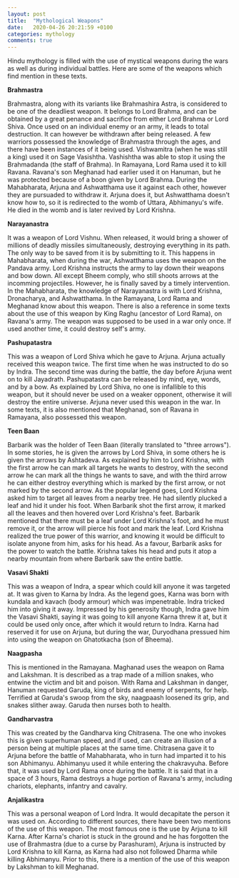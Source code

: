 ```yaml
---
layout: post
title:  "Mythological Weapons"
date:   2020-04-26 20:21:59 +0100
categories: mythology
comments: true
---
```


Hindu mythology is filled with the use of mystical weapons during the wars as well as during individual battles. Here are some of the weapons which find mention in these texts.

<b>Brahmastra</b>

Brahmastra, along with its variants like Brahmashira Astra, is considered to be one of the deadliest weapon. It belongs to Lord Brahma, and can be obtained by a great penance and sacrifice from either Lord Brahma or Lord Shiva. Once used on an individual enemy or an army, it leads to total destruction. It can however be withdrawn after being released. A few warriors possessed the knowledge of Brahmastra through the ages, and there have been instances of it being used. Vishwamitra (when he was still a king) used it on Sage Vasishtha. Vashishtha was able to stop it using the Brahmadanda (the staff of Brahma). In Ramayana, Lord Rama used it to kill Ravana. Ravana's son Meghanad had earlier used it on Hanuman, but he was protected because of a boon given by Lord Brahma. During the Mahabharata, Arjuna and Ashwatthama use it against each other, however they are pursuaded to withdraw it. Arjuna does it, but Ashwatthama doesn't know how to, so it is redirected to the womb of Uttara, Abhimanyu's wife. He died in the womb and is later revived by Lord Krishna.

<b>Narayanastra</b>

It was a weapon of Lord Vishnu. When released, it would bring a shower of millions of deadly missiles simultaneously, destroying everything in its path. The only way to be saved from it is by submitting to it. This happens in Mahabharata, when during the war, Ashwatthama uses the weapon on the Pandava army. Lord Krishna instructs the army to lay down their weapons and bow down. All except Bheem comply, who still shoots arrows at the incomming projectiles. However, he is finally saved by a timely intervention. In the Mahabharata, the knowledge of Narayanastra is with Lord Krishna, Dronacharya, and Ashwatthama. In the Ramayana, Lord Rama and Meghanad know about this weapon. There is also a reference in some texts about the use of this weapon by King Raghu (ancestor of Lord Rama), on Ravana's army. The weapon was supposed to be used in a war only once. If used another time, it could destroy self's army.

<b>Pashupatastra</b>

This was a weapon of Lord Shiva which he gave to Arjuna. Arjuna actually received this weapon twice. The first time when he was instructed to do so by Indra. The second time was during the battle, the day before Arjuna went on to kill Jayadrath. Pashupatastra can be released by mind, eye, words, and by a bow. As explained by Lord Shiva, no one is infallible to this weapon, but it should never be used on a weaker opponent, otherwise it will destroy the entire universe. Arjuna never used this weapon in the war. In some texts, it is also mentioned that Meghanad, son of Ravana in Ramayana, also possessed this weapon.

<b>Teen Baan</b>

Barbarik was the holder of Teen Baan (literally translated to "three arrows"). In some stories, he is given the arrows by Lord Shiva, in some others he is given the arrows by Ashtadeva. As explained by him to Lord Krishna, with the first arrow he can mark all targets he wants to destroy, with the second arrow he can mark all the things he wants to save, and with the third arrow he can either destroy everything which is marked by the first arrow, or not marked by the second arrow. As the popular legend goes, Lord Krishna asked him to target all leaves from a nearby tree. He had silently plucked a leaf and hid it under his foot. When Barbarik shot the first arrow, it marked all the leaves and then hovered over Lord Krishna's feet. Barbarik mentioned that there must be a leaf under Lord Krishna's foot, and he must remove it, or the arrow will pierce his foot and mark the leaf. Lord Krishna realized the true power of this warrior, and knowing it would be difficult to isolate anyone from him, asks for his head. As a favour, Barbarik asks for the power to watch the battle. Krishna takes his head and puts it atop a nearby mountain from where Barbarik saw the entire battle.

<b>Vasavi Shakti</b>

This was a weapon of Indra, a spear which could kill anyone it was targeted at. It was given to Karna by Indra. As the legend goes, Karna was born with kundala and kavach (body armour) which was impenetrable. Indra tricked him into giving it away. Impressed by his generosity though, Indra gave him the Vasavi Shakti, saying it was going to kill anyone Karna threw it at, but it could be used only once, after which it would return to Indra. Karna had reserved it for use on Arjuna, but during the war, Duryodhana pressued him into using the weapon on Ghatotkacha (son of Bheema).

<b>Naagpasha</b>

This is mentioned in the Ramayana. Maghanad uses the weapon on Rama and Lakshman. It is described as a trap made of a million snakes, who entwine the victim and bit and poison. With Rama and Lakshman in danger, Hanuman requested Garuda, king of birds and enemy of serpents, for help. Terrified at Garuda's swoop from the sky, naagpaash loosened its grip, and snakes slither away. Garuda then nurses both to health.

<b>Gandharvastra</b>

This was created by the Gandharva king Chitrasena. The one who invokes this is given superhuman speed, and if used, can create an illusion of a person being at multiple places at the same time. Chitrasena gave it to Arjuna before the battle of Mahabharata, who in turn had imparted it to his son Abhimanyu. Abhimanyu used it while entering the chakravyuha. Before that, it was used by Lord Rama once during the battle. It is said that in a space of 3 hours, Rama destroys a huge portion of Ravana's army, including chariots, elephants, infantry and cavalry.

<b>Anjalikastra</b>

This was a personal weapon of Lord Indra. It would decapitate the person it was used on. According to different sources, there have been two mentions of the use of this weapon. The most famous one is the use by Arjuna to kill Karna. After Karna's chariot is stuck in the ground and he has forgotten the use of Brahmastra (due to a curse by Parashuram), Arjuna is instructed by Lord Krishna to kill Karna, as Karna had also not followed Dharma while killing Abhimanyu. Prior to this, there is a mention of the use of this weapon by Lakshman to kill Meghanad.